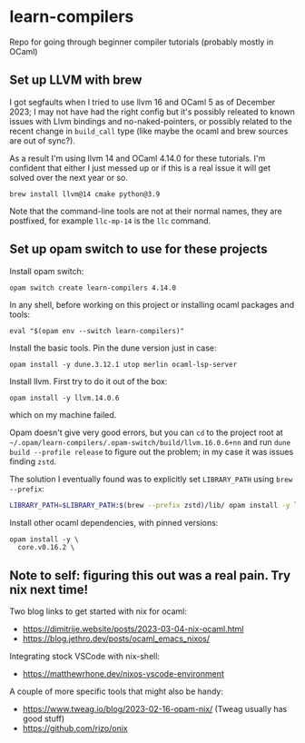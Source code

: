 # learn-compilers

Repo for going through beginner compiler tutorials (probably mostly in OCaml)

## Set up LLVM with brew

I got segfaults when I tried to use llvm 16 and OCaml 5 as of December 2023;
I may not have had the right config but it's possibly releated to known issues
with Llvm bindings and no-naked-pointers, or possibly related to the recent
change in `build_call` type (like maybe the ocaml and brew sources are out
of sync?).

As a result I'm using llvm 14 and OCaml 4.14.0 for these tutorials. I'm confident
that either I just messed up or if this is a real issue it will get solved over
the next year or so.

```
brew install llvm@14 cmake python@3.9
```

Note that the command-line tools are not at their normal names, they are postfixed,
for example `llc-mp-14` is the `llc` command.



## Set up opam switch to use for these projects

Install opam switch:
```bash
opam switch create learn-compilers 4.14.0
```

In any shell, before working on this project or installing ocaml
packages and tools:
```
eval "$(opam env --switch learn-compilers)"
```

Install the basic tools. Pin the dune version just in case:
```
opam install -y dune.3.12.1 utop merlin ocaml-lsp-server
```

Install llvm. First try to do it out of the box:
```
opam install -y llvm.14.0.6
```
which on my machine failed.

Opam doesn't give very good errors, but you can `cd` to the project
root at `~/.opam/learn-compilers/.opam-switch/build/llvm.16.0.6+nn`
and run `dune build --profile release` to figure out the problem;
in my case it was issues finding `zstd`.

The solution I eventually found was to explicitly set
`LIBRARY_PATH` using `brew --prefix`:

``` bash
LIBRARY_PATH=$LIBRARY_PATH:$(brew --prefix zstd)/lib/ opam install -y llvm.14.0.6
```


Install other ocaml dependencies, with pinned versions:
```
opam install -y \
  core.v0.16.2 \
```

## Note to self: figuring this out was a real pain. Try nix next time!

Two blog links to get started with nix for ocaml:
- https://dimitrije.website/posts/2023-03-04-nix-ocaml.html
- https://blog.jethro.dev/posts/ocaml_emacs_nixos/


Integrating stock VSCode with nix-shell:
- https://matthewrhone.dev/nixos-vscode-environment


A couple of more specific tools that might also be handy:
- https://www.tweag.io/blog/2023-02-16-opam-nix/ (Tweag usually has good stuff)
- https://github.com/rizo/onix

